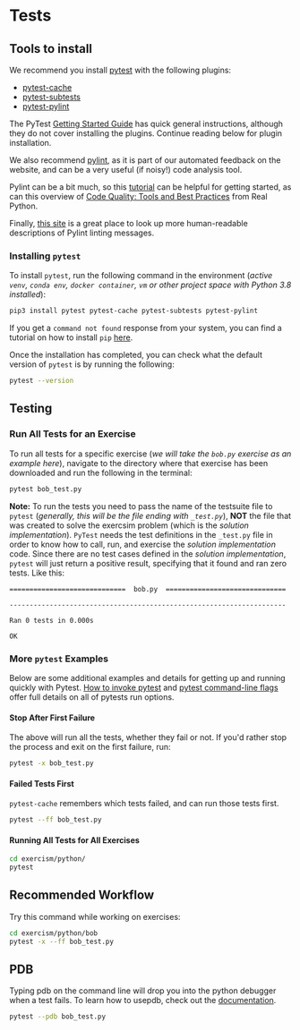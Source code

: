 # Tests

## Tools to install

We recommend you install [pytest](http://pytest.org/en/latest/) with the following plugins:

-  [pytest-cache](http://pythonhosted.org/pytest-cache/)
-  [pytest-subtests](https://github.com/pytest-dev/pytest-subtests)
-  [pytest-pylint](https://github.com/carsongee/pytest-pylint)

The PyTest [Getting Started Guide](https://docs.pytest.org/en/latest/getting-started.html) has quick general instructions, although they do not cover installing the plugins.
Continue reading below for plugin installation.

We also recommend [pylint](https://pylint.pycqa.org/en/latest/user_guide/), as it is part of our automated feedback on the website, and can be a very useful (if noisy!) code analysis tool.

Pylint can be a bit much, so this [tutorial](https://pylint.pycqa.org/en/latest/tutorial.html) can be helpful for getting started, as can this overview of [Code Quality: Tools and Best Practices](https://realpython.com/python-code-quality/) from Real Python.

Finally, [this site](https://pycodequ.al/docs/pylint-messages.html) is a great place to look up more human-readable descriptions of Pylint linting messages.


### Installing `pytest`

To install `pytest`, run the following command in the environment (_active `venv`, `conda env`, `docker container`, `vm` or other project space with Python 3.8 installed_):

```bash
pip3 install pytest pytest-cache pytest-subtests pytest-pylint
```

If you get a `command not found` response from your system, you can find a
tutorial on how to install `pip`
[here](https://pip.pypa.io/en/stable/installing/).

Once the installation has completed, you can check what the default version of `pytest` is by running the following:

```bash
pytest --version
```

## Testing

### Run All Tests for an Exercise

To run all tests for a specific exercise (_we will take the `bob.py` exercise as
an example here_), navigate to the directory where that exercise has been
downloaded and run the following in the terminal:

```bash
pytest bob_test.py
```

**Note:** To run the tests you need to pass the name of the testsuite file to
`pytest` (_generally, this will be the file ending with `_test.py`_), **NOT** the file that was
created to solve the exercsim problem (which is the _solution implementation_).
`PyTest` needs the test definitions in the `_test.py` file in order to know how to call, run, and exercise the _solution implementation_ code.
Since there are no test cases defined in the _solution implementation_, `pytest` will just return a positive result, specifying that it found and ran zero tests. Like this:


```
=============================  bob.py  ==============================

---------------------------------------------------------------------

Ran 0 tests in 0.000s

OK
```


### More `pytest` Examples

Below are some additional examples and details for getting up and running quickly with Pytest.
[How to invoke pytest](https://docs.pytest.org/en/latest/how-to/usage.html#usage) and [pytest command-line flags](https://docs.pytest.org/en/latest/reference/reference.html#command-line-flags) offer full details on all of pytests run options.


#### Stop After First Failure
The above will run all the tests, whether they fail or not. If you'd rather stop
the process and exit on the first failure, run:

```bash
pytest -x bob_test.py
```

#### Failed Tests First

`pytest-cache` remembers which tests failed, and can run those tests first.

```bash
pytest --ff bob_test.py
```

#### Running All Tests for All Exercises

```bash
cd exercism/python/
pytest
```

## Recommended Workflow

Try this command while working on exercises:

```bash
cd exercism/python/bob
pytest -x --ff bob_test.py
```

## PDB

Typing pdb on the command line will drop you into the python debugger when a test fails.
To learn how to usepdb, check out the
[documentation](https://docs.python.org/3/library/pdb.html#debugger-commands).

```bash
pytest --pdb bob_test.py
```
